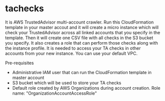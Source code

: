 # tachecks

It is AWS TrustedAdvisor multi-account crawler. Run this CloudFormation template in your master accout and it will create a micro instance which will check your TrustedAdvisor across all linked accounts that you specify in the template. Then it will create one CSV file with all checks in the S3 bucket you specify. It also creates a role that can perform those checks along with the instance profile. It is needed to access your TA checks in other accounts from your new instance. You can use your default VPC.

Pre-requisites
- Administrative IAM user that can run the CloudFormation template in master account
- S3 bucket which will be used to store your TA checks
- Default role created by AWS Organizations during account creation. Role name: "OrganizationAccountAccessRole"
